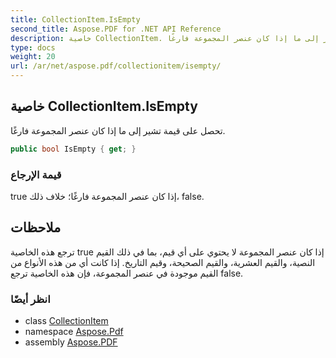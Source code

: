 ```yaml
---
title: CollectionItem.IsEmpty
second_title: Aspose.PDF for .NET API Reference
description: خاصية CollectionItem. تحصل على قيمة تشير إلى ما إذا كان عنصر المجموعة فارغًا
type: docs
weight: 20
url: /ar/net/aspose.pdf/collectionitem/isempty/
---
```

## خاصية CollectionItem.IsEmpty

تحصل على قيمة تشير إلى ما إذا كان عنصر المجموعة فارغًا.

```csharp
public bool IsEmpty { get; }
```

### قيمة الإرجاع

true إذا كان عنصر المجموعة فارغًا؛ خلاف ذلك، false.

## ملاحظات

ترجع هذه الخاصية true إذا كان عنصر المجموعة لا يحتوي على أي قيم، بما في ذلك القيم النصية، والقيم العشرية، والقيم الصحيحة، وقيم التاريخ. إذا كانت أي من هذه الأنواع من القيم موجودة في عنصر المجموعة، فإن هذه الخاصية ترجع false.

### انظر أيضًا

* class [CollectionItem](../)
* namespace [Aspose.Pdf](../../../aspose.pdf/)
* assembly [Aspose.PDF](../../../)